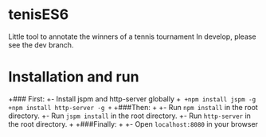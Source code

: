 # tenisES6
Little tool to annotate the winners of a tennis tournament
In develop, please see the dev branch.

# Installation and run

+### First:
 +- Install jspm and http-server globally
 +```
 +npm install jspm -g 
 +npm install http-server -g
 +```
 +###Then:
 +
 +- Run ```npm install``` in the root directory.
 +- Run ```jspm install``` in the root directory.
 +- Run ```http-server``` in the root directory.
 +
 +###Finally:
 +
 +- Open ```localhost:8080``` in your browser
